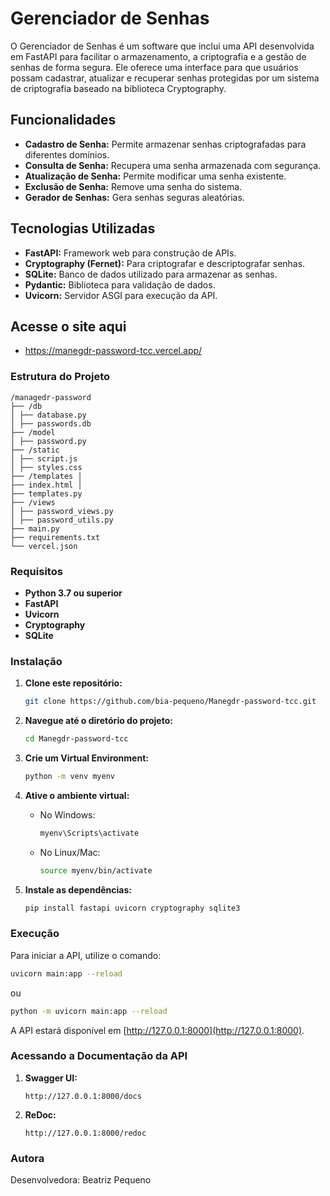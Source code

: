 # Gerenciador de Senhas

O Gerenciador de Senhas é um software que inclui uma API desenvolvida em FastAPI para facilitar o armazenamento, a criptografia e a gestão de senhas de forma segura. Ele oferece uma interface para que usuários possam cadastrar, atualizar e recuperar senhas protegidas por um sistema de criptografia baseado na biblioteca Cryptography.

## Funcionalidades

- **Cadastro de Senha:** Permite armazenar senhas criptografadas para diferentes domínios.
- **Consulta de Senha:** Recupera uma senha armazenada com segurança.
- **Atualização de Senha:** Permite modificar uma senha existente.
- **Exclusão de Senha:** Remove uma senha do sistema.
- **Gerador de Senhas:** Gera senhas seguras aleatórias.

## Tecnologias Utilizadas

- **FastAPI:** Framework web para construção de APIs.
- **Cryptography (Fernet):** Para criptografar e descriptografar senhas.
- **SQLite:** Banco de dados utilizado para armazenar as senhas.
- **Pydantic:** Biblioteca para validação de dados.
- **Uvicorn:** Servidor ASGI para execução da API.

## Acesse o site aqui
- https://manegdr-password-tcc.vercel.app/

### Estrutura do Projeto

```
/managedr-password
├── /db
│ ├── database.py
│ ├── passwords.db
├── /model
│ ├── password.py
├── /static
│ ├── script.js
│ ├── styles.css
├── /templates │
├── index.html │
├── templates.py
├── /views
│ ├── password_views.py
│ ├── password_utils.py
├── main.py
├── requirements.txt
└── vercel.json  
```

### Requisitos

- **Python 3.7 ou superior**
- **FastAPI**
- **Uvicorn**
- **Cryptography**
- **SQLite**

### Instalação

1. **Clone este repositório:**

   ```bash
   git clone https://github.com/bia-pequeno/Manegdr-password-tcc.git
   ```

2. **Navegue até o diretório do projeto:**

   ```bash
   cd Manegdr-password-tcc
   ```

3. **Crie um Virtual Environment:**

   ```bash
   python -m venv myenv
   ```

4. **Ative o ambiente virtual:**

   - No Windows:
     ```bash
     myenv\Scripts\activate
     ```
   - No Linux/Mac:
     ```bash
     source myenv/bin/activate
     ```

5. **Instale as dependências:**

   ```bash
   pip install fastapi uvicorn cryptography sqlite3
   ```

### Execução

Para iniciar a API, utilize o comando:

```bash
uvicorn main:app --reload
```
ou
```bash
python -m uvicorn main:app --reload
```

A API estará disponível em [http://127.0.0.1:8000](http://127.0.0.1:8000).

### Acessando a Documentação da API

1. **Swagger UI:**
   ```
   http://127.0.0.1:8000/docs
   ```
2. **ReDoc:**
   ```
   http://127.0.0.1:8000/redoc
   ```

### Autora

Desenvolvedora: Beatriz Pequeno

